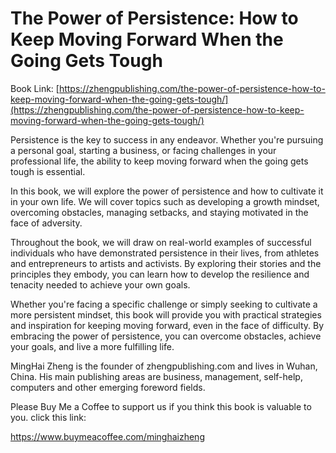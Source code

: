 # The Power of Persistence: How to Keep Moving Forward When the Going Gets Tough

Book Link: [https://zhengpublishing.com/the-power-of-persistence-how-to-keep-moving-forward-when-the-going-gets-tough/](https://zhengpublishing.com/the-power-of-persistence-how-to-keep-moving-forward-when-the-going-gets-tough/)

Persistence is the key to success in any endeavor. Whether you're pursuing a personal goal, starting a business, or facing challenges in your professional life, the ability to keep moving forward when the going gets tough is essential.

In this book, we will explore the power of persistence and how to cultivate it in your own life. We will cover topics such as developing a growth mindset, overcoming obstacles, managing setbacks, and staying motivated in the face of adversity.

Throughout the book, we will draw on real-world examples of successful individuals who have demonstrated persistence in their lives, from athletes and entrepreneurs to artists and activists. By exploring their stories and the principles they embody, you can learn how to develop the resilience and tenacity needed to achieve your own goals.

Whether you're facing a specific challenge or simply seeking to cultivate a more persistent mindset, this book will provide you with practical strategies and inspiration for keeping moving forward, even in the face of difficulty. By embracing the power of persistence, you can overcome obstacles, achieve your goals, and live a more fulfilling life.

MingHai Zheng is the founder of zhengpublishing.com and lives in Wuhan, China. His main publishing areas are business, management, self-help, computers and other emerging foreword fields.

Please Buy Me a Coffee to support us if you think this book is valuable to you. click this link:

https://www.buymeacoffee.com/minghaizheng
